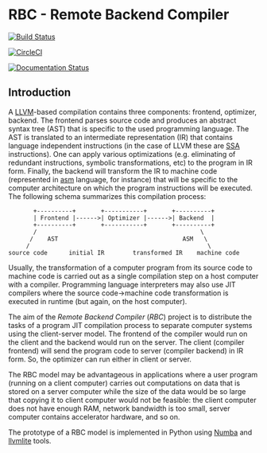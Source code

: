 # RBC - Remote Backend Compiler

[![Build Status](https://travis-ci.org/plures/rbc.svg?branch=master)](https://travis-ci.org/plures/rbc)

[![CircleCI](https://circleci.com/gh/plures/rbc.svg?style=svg)](https://circleci.com/gh/plures/rbc)

[![Documentation Status](https://readthedocs.org/projects/rbc/badge/?version=latest)](https://rbc.readthedocs.io/en/latest/?badge=latest)

## Introduction

A [LLVM](http://www.llvm.org/)-based compilation contains three
components: frontend, optimizer, backend. The frontend parses source
code and produces an abstract syntax tree (AST) that is specific to
the used programming language. The AST is translated to an
intermediate representation (IR) that contains language independent
instructions (in the case of LLVM these are
[SSA](https://en.wikipedia.org/wiki/Static_single_assignment_form)
instructions). One can apply various optimizations (e.g. eliminating
of redundant instructions, symbolic transformations, etc) to the
program in IR form. Finally, the backend will transform the IR to machine
code (represented in
[asm](https://en.wikipedia.org/wiki/Assembly_language) language, for instance)
that will be specific to the computer architecture on which the program
instructions will be executed. The following schema summarizes this
compilation process:
```
       +----------+       +-----------+       +----------+
       | Frontend |------>| Optimizer |------>| Backend  |
       +----------+       +-----------+       +----------+
       /                                              \
      /    AST                                   ASM   \
     /                                                  \
source code      initial IR        transformed IR    machine code
```

Usually, the transformation of a computer program from its source code
to machine code is carried out as a single compilation step on a host
computer with a compiler. Programming language interpreters may also
use JIT compilers where the source code->machine code transformation
is executed in runtime (but again, on the host computer).

The aim of the *Remote Backend Compiler* (*RBC*) project is to
distribute the tasks of a program JIT compilation process to separate
computer systems using the client-server model. The frontend of the
compiler would run on the client and the backend would run on the
server. The client (compiler frontend) will send the program code to
server (compiler backend) in IR form. So, the optimizer can run either
in client or server.

The RBC model may be advantageous in applications where a user program
(running on a client computer) carries out computations on data that
is stored on a server computer while the size of the data would be so
large that copying it to client computer would not be feasible: the
client computer does not have enough RAM, network bandwidth is too
small, server computer contains accelerator hardware, and so on.

The prototype of a RBC model is implemented in Python using
[Numba](https://numba.pydata.org/) and
[llvmlite](http://llvmlite.pydata.org/en/latest/) tools.

